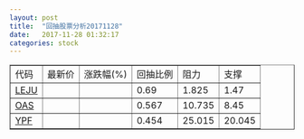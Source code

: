 ```yaml
---
layout: post
title:  "回抽股票分析20171128"
date:   2017-11-28 01:32:17
categories: stock
---
```

<script type="text/javascript">
var stockList = []
stockList.push('gb_leju');
stockList.push('gb_oas');
stockList.push('gb_ypf');
</script>
<table border="1">
 <tr>
 <td>代码</td>
 <td>最新价</td>
 <td>涨跌幅(%)</td>
 <td>回抽比例</td>
 <td>阻力</td>
 <td>支撑</td>
</tr>
  <tr id="leju">
  <td><a href="http://stock.finance.sina.com.cn/usstock/quotes/LEJU.html" target="_blank">LEJU</a></td><td></td><td></td><td>0.69</td><td>1.825</td><td>1.47</td></tr>
  <tr id="oas">
  <td><a href="http://stock.finance.sina.com.cn/usstock/quotes/OAS.html" target="_blank">OAS</a></td><td></td><td></td><td>0.567</td><td>10.735</td><td>8.45</td></tr>
  <tr id="ypf">
  <td><a href="http://stock.finance.sina.com.cn/usstock/quotes/YPF.html" target="_blank">YPF</a></td><td></td><td></td><td>0.454</td><td>25.015</td><td>20.045</td></tr>
</table>
